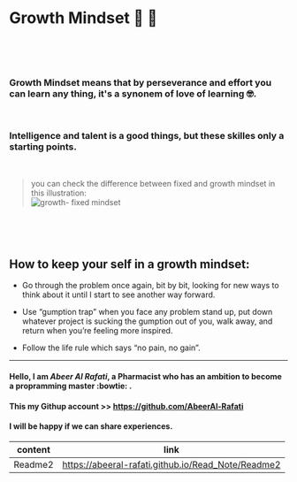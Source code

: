 # **Growth Mindset** :monocle_face: :seedling:  
<p>&nbsp;</p>
<p>&nbsp;</p>

### Growth Mindset means that by perseverance and effort you can learn any thing, it's a synonem of love of learning :nerd_face:.  
<p>&nbsp;</p>

### Intelligence and talent is a good things, but these skilles only a starting points.  
<p>&nbsp;</p>

> you can check the difference between fixed and growth mindset in this illustration:  
![growth- fixed mindset](https://3kllhk1ibq34qk6sp3bhtox1-wpengine.netdna-ssl.com/wp-content/uploads/NewGrowthMindset2.png)  
<p>&nbsp;</p>
<p>&nbsp;</p>




## How to keep your self in a growth mindset:

* Go through the problem once again, bit by bit, looking for new ways to think about it until I start to see another way forward.

* Use “gumption trap” when you face any problem stand up, put down whatever project is sucking the gumption out of you, walk away, and return when you’re feeling more inspired.

* Follow the life rule which says “no pain, no gain”.

____________________________________

#### Hello, I am *Abeer Al Rafati*, a Pharmacist who has an ambition to become a propramming master :bowtie: .


#### This my Githup account >> https://github.com/AbeerAl-Rafati


#### I will be happy if we can share experiences.


| content      | link                                               |
| -----------  | ---------------------------------------------------|
| Readme2      | https://abeeral-rafati.github.io/Read_Note/Readme2 |

